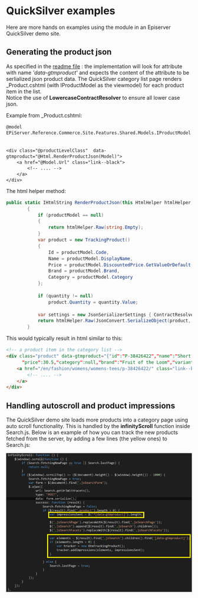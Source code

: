 # QuickSilver examples

Here are more hands on examples using the module in an Episerver QuickSilver demo site.

## Generating the product json 
As specified in the [readme file](../README.md) : the implementation will look for attribute with name *'data-gtmproduct'* and expects the content of the attribute to be serlialized json product data.
The QuickSilver category list page renders _Product.cshtml (with IProductModel as the viewmodel) for each product item in the list.  
Notice the use of **LowercaseContractResolver** to ensure all lower case json. 

Example from _Product.cshtml:
```cshtml
@model EPiServer.Reference.Commerce.Site.Features.Shared.Models.IProductModel


<div class="@productLevelClass"  data-gtmproduct="@Html.RenderProductJson(Model)">
	<a href="@Model.Url" class="link--black">
		<!-- .... -->
	</a>
</div>
```
The html helper method:
```c#
public static IHtmlString RenderProductJson(this HtmlHelper htmlHelper, IProductModel productModel, decimal? quantity = null)
        {
            if (productModel == null)
            {
                return htmlHelper.Raw(string.Empty);
            }
            var product = new TrackingProduct()
            {
                Id = productModel.Code,
                Name = productModel.DisplayName,
                Price = productModel.DiscountedPrice.GetValueOrDefault().Amount,
                Brand = productModel.Brand,
                Category = productModel.Category
            };

            if (quantity != null)
                product.Quantity = quantity.Value;

            var settings = new JsonSerializerSettings { ContractResolver = new LowercaseContractResolver() };
            return htmlHelper.Raw(JsonConvert.SerializeObject(product, settings));
        }
```

This would typically result in html similar to this:

```html
<!-- a product item in the category list -->
<div class="product" data-gtmproduct="{"id":"P-38426422","name":"Short Sleeve Crew Tee",
      "price":30.5,"category":null,"brand":"Fruit of the Loom","variant":null,"position":0,"quantity":0}">
    <a href="/en/fashion/womens/womens-tees/p-38426422/" class="link--black">
        <!-- .... -->
    </a>
</div>
```

## Handling autoscroll and product impressions
The QuickSilver demo site loads more products into a category page using auto scroll functionality. This is handled by the **infinityScroll** function inside Search.js. Below is an example of how you can track the new products fetched from the server, by adding a few lines (the yellow ones) to Search.js:

![search.js](autoscroll.PNG)
